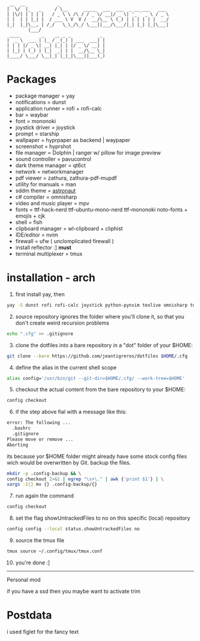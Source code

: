 ```
 __  __            _
|  \/  |_   _     / \__      _____  ___  ___  _ __ ___   ___
| |\/| | | | |   / _ \ \ /\ / / _ \/ __|/ _ \| '_ ` _ \ / _ \
| |  | | |_| |  / ___ \ V  V /  __/\__ \ (_) | | | | | |  __/
|_|  |_|\__, | /_/   \_\_/\_/ \___||___/\___/|_| |_| |_|\___|
        |___/
 ____        _    __ _ _           _
|  _ \  ___ | |_ / _(_) | ___  ___| |
| | | |/ _ \| __| |_| | |/ _ \/ __| |
| |_| | (_) | |_|  _| | |  __/\__ \_|
|____/ \___/ \__|_| |_|_|\___||___(_)

```

# Packages

- package manager = yay
- notifications = dunst
- application runner = rofi + rofi-calc
- bar = waybar 
- font = mononoki
- joystick driver = joystick
- prompt = starship
- wallpaper = hyprpaper as backend | waypaper
- screenshot = hyprshot
- file manager = Dolphin | ranger w/ pillow for image preview
- sound controller = pavucontrol
- dark theme manager = qt6ct
- network = networkmanager
- pdf viewer = zathura, zathura-pdf-mupdf
- utility for manuals = man
- sddm theme = [astronaut](https://github.com/Keyitdev/sddm-astronaut-theme)
- c# compiler = omnisharp
- video and music player = mpv
- fonts = ttf-hack-nerd ttf-ubuntu-mono-nerd ttf-mononoki noto-fonts + emojis + cjk
- shell = fish
- clipboard manager = wl-clipboard + cliphist 
- IDE/editor = nvim
- firewall = ufw ( unclomplicated firewall )
- install reflector :] **must**
- terminal multiplexer = tmux

# installation - arch

1. first install yay, then

```bash
yay -S dunst rofi rofi-calc joystick python-pynvim texlive omnisharp tmux ranger python-pillow python3 waybar mononoki starship hyprpaper hyprshot pavucontrol qt6ct zathura zathura-pdf-mupdf man mpv ttf-hack-nerd ttf-ubuntu-mono-nerd ttf-mononoki noto-fonts noto-fonts-cjk noto-fonts-emoji fish ufw reflector archlinux-xdg-menu ripgrep fzf
```

2. source repository ignores the folder where you'll clone it, so that you don't create weird recursion problems

```bash
echo ".cfg" >> .gitignore
```

3. clone the dotfiles into a bare repository in a "dot" folder of your $HOME:

```bash
git clone --bare https://github.com/jeantigreros/dotfiles $HOME/.cfg
```

4. define the alias in the current shell scope

```bash
alias config='/usr/bin/git --git-dir=$HOME/.cfg/ --work-tree=$HOME'
```

5. checkout the actual content from the bare repository to your $HOME:

```bash
config checkout
```

6. if the step above fial with a message like this:

```bash
error: The following ...
  .bashrc
  .gitignore
Please move or remove ... 
Aborting
```

its because yor $HOME folder might already have some stock config files wich would be overwritten by Git. backup the files.

```bash
mkdir -p .config-backup && \
config checkout 2>&1 | egrep "\s+\." | awk {'print $1'} | \
xargs -I{} mv {} .config-backup/{}
```

7. run again the command

```bash
config checkout
```

8. set the flag showUntrackedFiles to no on this specific (local) repository

```bash
config config --local status.showUntrackedFiles no
```
9. source the tmux file
```bash
tmux source ~/.config/tmux/tmux.conf
```
10. you're done :]

---

Personal mod

if you have a ssd then you maybe want to activate trim

# Postdata

i used figlet for the fancy text
